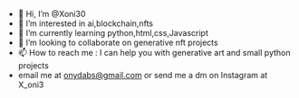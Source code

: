 - 👋 Hi, I’m @Xoni30
- 👀 I’m interested in ai,blockchain,nfts
- 🌱 I’m currently learning python,html,css,Javascript 
- 💞️ I’m looking to collaborate on generative nft projects
- 📫 How to reach me : I can help you with generative art and small python projects
-    email me at onydabs@gmail.com or send me a dm on Instagram at X_oni3

<!---
Xoni30/oni is a ✨ special ✨ repository because its made by me
